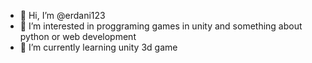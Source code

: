 - 👋 Hi, I’m @erdani123
- 👀 I’m interested in proggraming games in unity and something about python or web development
- 🌱 I’m currently learning unity 3d game
